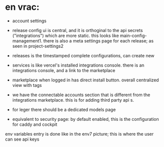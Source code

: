 # en vrac:

- account settings

- release config ui is central, and it is orthoginal to the api secrets ("integrations") which are more static. this looks like main-config-management1. there is also a meta settings page for each release; as seen in project-settings2

- releases is the timestamped complete configurations, can create new

- services is like vercel's installed integrations console. there is an integrations console, and a link to the marketplace

- marketplace when logged in has direct install button. overall centralized view with tags

- we have the connectable accounts section that is different from the integrations marketplace. this is for adding third party api s.

- for leger there should be a dedicated models page

- equivalent to security page: by default enabled, this is the configuration for caddy and cockpit


env variables entry is done like in the env7 picture; this is where the user can see api keys
